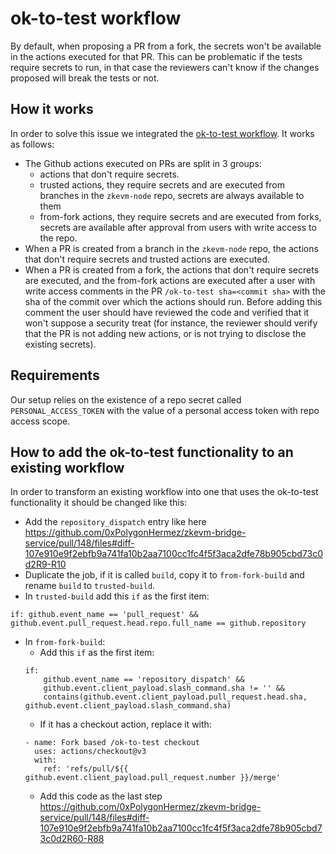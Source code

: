 # ok-to-test workflow

By default, when proposing a PR from a fork, the secrets won't be available in
the actions executed for that PR. This can be problematic if the tests require
secrets to run, in that case the reviewers can't know if the changes proposed
will break the tests or not.

## How it works
In order to solve this issue we integrated the [ok-to-test workflow]. It works
as follows:
* The Github actions executed on PRs are split in 3 groups:
  * actions that don't require secrets.
  * trusted actions, they require secrets and are executed from branches in the
  `zkevm-node` repo, secrets are always available to them
  * from-fork actions, they require secrets and are executed from forks, secrets
  are available after approval from users with write access to the repo.
* When a PR is created from a branch in the `zkevm-node` repo, the actions that
don't require secrets and trusted actions are executed.
* When a PR is created from a fork, the actions that don't require secrets are
executed, and the from-fork actions are executed after a user with write access
comments in the PR `/ok-to-test sha=<commit sha>` with the sha of the commit over
which the actions should run. Before adding this comment the user should have
reviewed the code and verified that it won't suppose a security treat (for
instance, the reviewer should verify that the PR is not adding new actions, or is
not trying to disclose the existing secrets).

## Requirements
Our setup relies on the existence of a repo secret called `PERSONAL_ACCESS_TOKEN`
with the value of a personal access token with repo access scope.

## How to add the ok-to-test functionality to an existing workflow
In order to transform an existing workflow into one that uses the ok-to-test
functionality it should be changed like this:
* Add the `repository_dispatch` entry like here https://github.com/0xPolygonHermez/zkevm-bridge-service/pull/148/files#diff-107e910e9f2ebfb9a741fa10b2aa7100cc1fc4f5f3aca2dfe78b905cbd73c0d2R9-R10
* Duplicate the job, if it is called `build`, copy it to `from-fork-build` and
rename `build` to `trusted-build`.
* In `trusted-build` add this `if` as the first item:
```
if: github.event_name == 'pull_request' && github.event.pull_request.head.repo.full_name == github.repository
```
* In `from-fork-build`:
  * Add this `if` as the first item:
  ```
  if:
      github.event_name == 'repository_dispatch' &&
      github.event.client_payload.slash_command.sha != '' &&
      contains(github.event.client_payload.pull_request.head.sha, github.event.client_payload.slash_command.sha)
  ```
  * If it has a checkout action, replace it with:
  ```
  - name: Fork based /ok-to-test checkout
    uses: actions/checkout@v3
    with:
      ref: 'refs/pull/${{ github.event.client_payload.pull_request.number }}/merge'
  ```
  * Add this code as the last step https://github.com/0xPolygonHermez/zkevm-bridge-service/pull/148/files#diff-107e910e9f2ebfb9a741fa10b2aa7100cc1fc4f5f3aca2dfe78b905cbd73c0d2R60-R88

[ok-to-test workflow]: https://github.com/imjohnbo/ok-to-test
